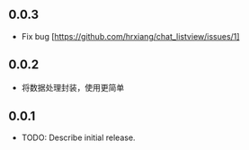 ## 0.0.3

* Fix bug [https://github.com/hrxiang/chat_listview/issues/1]

## 0.0.2

* 将数据处理封装，使用更简单

## 0.0.1

* TODO: Describe initial release.

